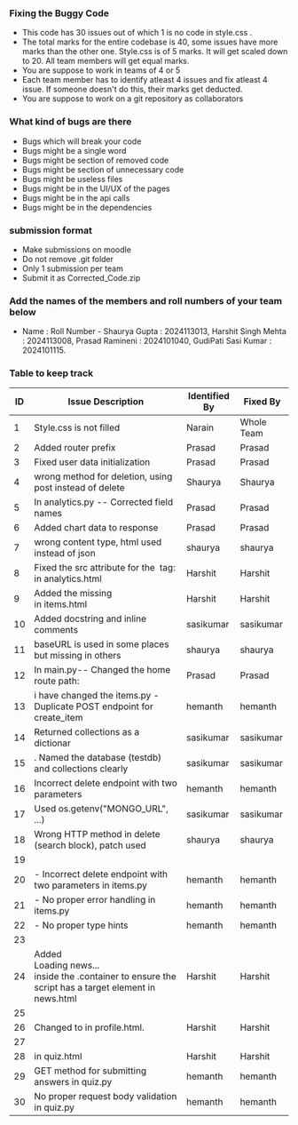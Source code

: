 ### Fixing the Buggy Code

- This code has 30 issues out of which 1 is no code in style.css . 
- The total marks for the entire codebase is 40, some issues have more marks than the other one. Style.css is of 5 marks. It will get scaled down to 20. All team members will get equal marks.
- You are suppose to work in teams of 4 or 5
- Each team member has to identify atleast 4 issues and fix atleast 4 issue. If someone doesn't do this, their marks get deducted.
- You are suppose to work on a git repository as collaborators

### What kind of bugs are there

- Bugs which will break your code
- Bugs might be a single word
- Bugs might be section of removed code
- Bugs might be section of unnecessary code
- Bugs might be useless files
- Bugs might be in the UI/UX of the pages
- Bugs might be in the api calls   
- Bugs might be in the dependencies  

### submission format

- Make submissions on moodle
- Do not remove .git folder 
- Only 1 submission per team
- Submit it as Corrected_Code.zip

### Add the names of the members and roll numbers of your team below

- Name : Roll Number -  Shaurya Gupta : 2024113013, Harshit Singh Mehta : 2024113008, Prasad Ramineni : 2024101040, GudiPati Sasi Kumar : 2024101115.

### Table to keep track

| ID  | Issue Description                        | Identified By | Fixed By     |
|-----|------------------------------------------|---------------|--------------|
| 1   | Style.css is not filled                                    |         Narain |     Whole Team     |
| 2   |    Added router prefix                                    | Prasad              |      Prasad          |
| 3   |    Fixed user data initialization                                 |     Prasad                     |           Prasad      |
| 4   |      wrong method for deletion, using post instead of delete                                    |       Shaurya         |   Shaurya           |
| 5   |    In analytics.py --  Corrected field names                                      |      Prasad         |         Prasad       |
| 6   |    Added chart data to response                                    |       Prasad        |                   Prasad   |
| 7   |    wrong content type, html used instead of json                                      |    shaurya           |      shaurya        |
| 8   | Fixed the src attribute for the <img> tag:  in analytics.html                                       |    Harshit           |   Harshit           |
| 9   |  Added the missing <div class="container"> in items.html                                             |      Harshit       |Harshit                  
| 10  |   Added docstring and inline comments    |     sasikumar |    sasikumar |
| 11  |   baseURL is used in some places but missing in others                                        |   shaurya            |    shaurya          |
| 12  |  In main.py-- Changed the home route path:  |         Prasad        |       Prasad         |
| 13  |   i have changed the items.py - Duplicate POST endpoint for create_item          |      hemanth         |     hemanth         |
| 14  |  Returned collections as a dictionar     |  sasikumar    | sasikumar|
| 15  |. Named the database (testdb) and collections clearly     |   sasikumar            |      sasikumar        |
| 16  |                      Incorrect delete endpoint with two parameters                    |      hemanth         |     hemanth         |
| 17  |   Used os.getenv("MONGO_URL", ...)       |  sasikumar             |     sasikumar         |
| 18  |    Wrong HTTP method in delete (search block), patch used                                      |     shaurya          |    shaurya          |
| 19  |                                          |               |              |
| 20  |   - Incorrect delete endpoint with two parameters in items.py                                       |     hemanth          |     hemanth         |
| 21  |    - No proper error handling         in items.py                       |   hemanth            |      hemanth        |
| 22  |              - No proper type hints                                 |     hemanth          |    hemanth          |
| 23  |                                          |               |              |
| 24  |Added <div id="news">Loading news...</div> inside the .container to ensure the script has a target element in news.html  | Harshit       |  Harshit            |
| 25  |                                          |               |              |
| 26  |Changed <script src="styles/profile.js"></script> to <script src="scripts/profile.js"></script> in profile.html.  | Harshit              |Harshit              |
| 27  |                                          |               |              |
| 28  |  <script src="scripts/quiz.js"></script>   in quiz.html                                     | Harshit              | Harshit             |
| 29  |                                GET method for submitting answers in quiz.py          |    hemanth           |     hemanth         |
| 30  |               No proper request body validation      in quiz.py                      |         hemanth      |     hemanth         |

